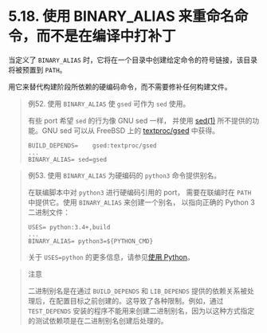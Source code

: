 # 5.18. 使用 BINARY\_ALIAS 来重命名命令，而不是在编译中打补丁

当定义了 `BINARY_ALIAS` 时，它将在一个目录中创建给定命令的符号链接，该目录将被预置到 `PATH`。

用它来替代构建阶段所依赖的硬编码命令，而不需要修补任何构建文件。

> 例52. 使用 `BINARY_ALIAS` 使 `gsed` 可作为 `sed` 使用。
>
> 有些 port 希望 `sed` 的行为像 GNU sed 一样， 并使用 [sed(1)](https://man.freebsd.org/cgi/man.cgi?query=sed&sektion=1&format=html) 所不提供的功能。GNU sed 可以从 FreeBSD 上的 [textproc/gsed](https://cgit.freebsd.org/ports/tree/textproc/gsed/) 中获得。
>
> ```shell-session
> BUILD_DEPENDS=	gsed:textproc/gsed
> ...
> BINARY_ALIAS=	sed=gsed
> ```

> 例53. 使用 `BINARY_ALIAS` 为硬编码的 `python3` 命令提供别名。
>
> 在联编脚本中对 `python3` 进行硬编码引用的 port， 需要在联编时在 `PATH` 中提供它。使用 `BINARY_ALIAS` 来创建一个别名， 以指向正确的 Python 3 二进制文件：
>
> ```shell-session
> USES=	python:3.4+,build
> ...
> BINARY_ALIAS=	python3=${PYTHON_CMD}
> ```
>
> 关于 `USES=python` 的更多信息，请参见[使用 Python](https://docs.freebsd.org/en/books/porters-handbook/book/#using-python)。

> 注意
>
> 二进制别名是在通过 `BUILD_DEPENDS` 和 `LIB_DEPENDS` 提供的依赖关系被处理后，在配置目标之前创建的。这导致了各种限制。例如，通过 `TEST_DEPENDS` 安装的程序不能用来创建二进制别名，因为以这种方式指定的测试依赖项是在二进制别名创建后处理的。

